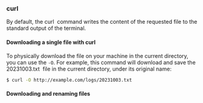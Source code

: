 
### curl

By default, the curl  command writes the content of the requested file to the standard output of the terminal.

#### Downloading a single file with curl

To physically download the file on your machine in the current directory, you can use the `-O`.  For example, this command will download and save the 20231003.txt  file in the current directory, under its original name:

```bash
$ curl -O http://example.com/logs/20231003.txt
```

#### Downloading and renaming files


